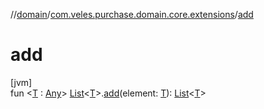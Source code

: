 //[domain](../../index.md)/[com.veles.purchase.domain.core.extensions](index.md)/[add](add.md)

# add

[jvm]\
fun &lt;[T](add.md) : [Any](https://kotlinlang.org/api/latest/jvm/stdlib/kotlin/-any/index.html)&gt; [List](https://kotlinlang.org/api/latest/jvm/stdlib/kotlin.collections/-list/index.html)&lt;[T](add.md)&gt;.[add](add.md)(element: [T](add.md)): [List](https://kotlinlang.org/api/latest/jvm/stdlib/kotlin.collections/-list/index.html)&lt;[T](add.md)&gt;
